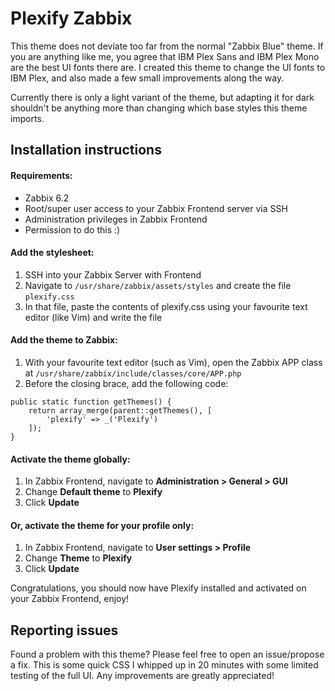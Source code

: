 # Plexify Zabbix
This theme does not deviate too far from the normal "Zabbix Blue" theme. If you are anything like me, you agree that IBM Plex Sans and IBM Plex Mono are the best UI fonts there are. I created this theme to change the UI fonts to IBM Plex, and also made a few small improvements along the way.

Currently there is only a light variant of the theme, but adapting it for dark shouldn't be anything more than changing which base styles this theme imports.

## Installation instructions
#### Requirements:
- Zabbix 6.2
- Root/super user access to your Zabbix Frontend server via SSH
- Administration privileges in Zabbix Frontend
- Permission to do this :)

#### Add the stylesheet:
1. SSH into your Zabbix Server with Frontend
2. Navigate to `/usr/share/zabbix/assets/styles` and create the file `plexify.css`
3. In that file, paste the contents of plexify.css using your favourite text editor (like Vim) and write the file

#### Add the theme to Zabbix:
1. With your favourite text editor (such as Vim), open the Zabbix APP class at `/usr/share/zabbix/include/classes/core/APP.php`
2. Before the closing brace, add the following code:
```
public static function getThemes() {
    return array_merge(parent::getThemes(), [
        'plexify' => _('Plexify')
    ]);
}
```

#### Activate the theme globally:
1. In Zabbix Frontend, navigate to **Administration > General > GUI**
2. Change **Default theme** to **Plexify**
3. Click **Update**

#### Or, activate the theme for your profile only:
1. In Zabbix Frontend, navigate to **User settings > Profile**
2. Change **Theme** to **Plexify**
3. Click **Update**

Congratulations, you should now have Plexify installed and activated on your Zabbix Frontend, enjoy!

## Reporting issues
Found a problem with this theme? Please feel free to open an issue/propose a fix. This is some quick CSS I whipped up in 20 minutes with some limited testing of the full UI. Any improvements are greatly appreciated!
